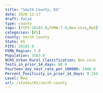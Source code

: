 ```yaml
---
title: "Smith County, KS"
date: 2020-12-17
draft: false
type: county
tags: [FIPS:20183.0,FEMA:7.0,Non-core,Red]
categories: [KS]
County: Smith County
State: KS
FIPS: 20183.0
FEMA_Region: 7.0
Population: 3583.0
NCHS_Urban_Rural_Classification: Non-core
Tests_in_prior_14_days: 86.0
Fourteen_day_test_rate_per_100000: 2400.0
Percent_Positivity_in_prior_14_days: 0.244
Level: Red
url: /states/KS/smith-county
---
```



